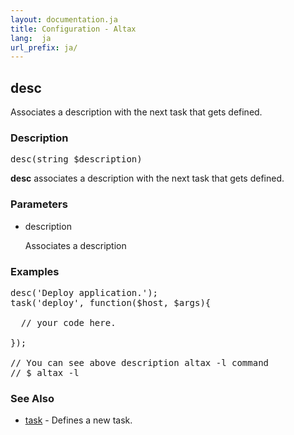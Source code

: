 ```yaml
---
layout: documentation.ja
title: Configuration - Altax
lang:  ja
url_prefix: ja/
---
```

## desc

Associates a description with the next task that gets defined.

### Description

<pre class="php-nonumber">
desc(string $description)
</pre>

**desc** associates a description with the next task that gets defined.

### Parameters

* description

  Associates a description

### Examples

<pre class="php-nonumber">
desc('Deploy application.');
task('deploy', function($host, $args){

  // your code here.

});

// You can see above description altax -l command
// $ altax -l
</pre>

### See Also

* [task](/altax/ja/documentation/configuration/task.html) - Defines a new task.

